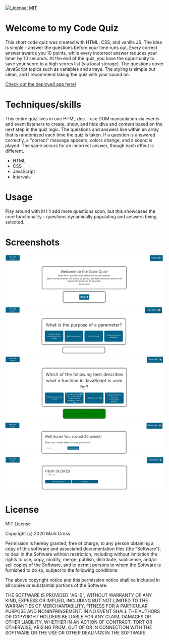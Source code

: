 [![License: MIT](https://img.shields.io/badge/License-MIT-yellow.svg)](https://opensource.org/licenses/MIT)
# Welcome to my Code Quiz

This short code quiz was created with HTML, CSS, and vanilla JS. The idea is simple - answer the questions before your time runs out. Every correct answer awards you 10 points, while every incorrect answer reduces your timer by 10 seconds. At the end of the quiz, you have the opportunity to save your score to a high scores list (via local storage). The questions cover JavaScript topics such as variables and arrays. The styling is simple but clean, and I recommend taking the quiz with your sound on.

[Check out the deployed app here!](https://markdcross.github.io/code-quiz/)


# Techniques/skills

This entire quiz lives in one HTML doc. I use DOM manipulation via events and event listeners to create, show, and hide divs and content based on the next step in the quiz logic. The questions and answers live within an array that is randomized each time the quiz is taken. If a question is answered correctly, a "correct" message appears, colors change, and a sound is played. The same occurs for an incorrect answer, though each effect is different.

* HTML
* CSS
* JavaScript
* Intervals

# Usage

Play around with it! I'll add more questions soon, but this showcases the core functionality - questions dynamically populating and answers being selected.

# Screenshots

![intro](assets/img/intro.png)
![question](assets/img/question.png)
![correct](assets/img/correct.png)
![gameover](assets/img/gameover.png)
![highscore](assets/img/highscores.png)

# License
MIT License

Copyright (c) 2020 Mark Cross

Permission is hereby granted, free of charge, to any person obtaining a copy of this software and associated documentation files (the "Software"), to deal in the Software without restriction, including without limitation the rights to use, copy, modify, merge, publish, distribute, sublicense, and/or sell copies of the Software, and to permit persons to whom the Software is furnished to do so, subject to the following conditions:

The above copyright notice and this permission notice shall be included in all copies or substantial portions of the Software.

THE SOFTWARE IS PROVIDED "AS IS", WITHOUT WARRANTY OF ANY KIND, EXPRESS OR IMPLIED, INCLUDING BUT NOT LIMITED TO THE WARRANTIES OF MERCHANTABILITY, FITNESS FOR A PARTICULAR PURPOSE AND NONINFRINGEMENT. IN NO EVENT SHALL THE AUTHORS OR COPYRIGHT HOLDERS BE LIABLE FOR ANY CLAIM, DAMAGES OR OTHER LIABILITY, WHETHER IN AN ACTION OF CONTRACT, TORT OR OTHERWISE, ARISING FROM, OUT OF OR IN CONNECTION WITH THE SOFTWARE OR THE USE OR OTHER DEALINGS IN THE SOFTWARE.
